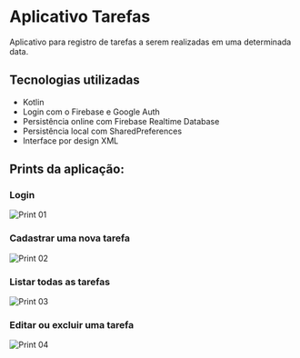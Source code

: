# Aplicativo Tarefas
Aplicativo para registro de tarefas a serem realizadas em uma determinada data.

## Tecnologias utilizadas

- Kotlin
- Login com o Firebase e Google Auth
- Persistência online com Firebase Realtime Database
- Persistência local com SharedPreferences
- Interface por design XML

## Prints da aplicação:

### Login
![Print 01](docs/print01.jpg)


### Cadastrar uma nova tarefa
![Print 02](docs/print02.jpg)


### Listar todas as tarefas
![Print 03](docs/print03.jpg)


### Editar ou excluir uma tarefa
![Print 04](docs/print04.jpg)
